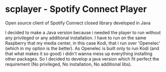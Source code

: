 # scplayer - Spotify Connect Player
Open source client of Spotify Connect closed library developed in Java

I decided to make a Java version because i needed the player to run without any privileged or any additional installation.
I have to run on the same Raspberry that my media center, in this case Kodi, that i run over 'Openelec' (which in my option is the better).
As Openelec is built only to run Kodi (and that what makes it so good) i didn't wanna mess up everything installing other packages.
So I decided to develop a java version which fit perfect the requirement (No privileged, No installation, No additional libs).

